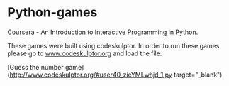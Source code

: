 # Python-games
Coursera - An Introduction to Interactive Programming in Python.

These games were built using codeskulptor. In order to run these games please go to www.codeskulptor.org and load the file.

[Guess the number game](http://www.codeskulptor.org/#user40_zieYMLwhjd_1.py target="_blank")
